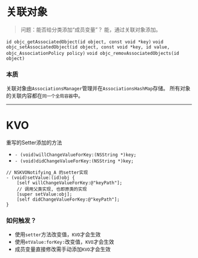 # 关联对象

> 问题：能否给分类添加“成员变量”？ 能，通过关联对象添加。

`id objc_getAssociatedObject(id object, const void *key)`
`void objc_setAssociatedObject(id object, const void *key, id value, objc_AssociationPolicy policy)`
`void objc_removAssociatedObjects(id object)`

### 本质

关联对象由`AssociationsManager`管理并在`AssociationsHashMap`存储。
所有对象的关联内容都在`同一个全局容器`中。

--- 

# KVO

重写的Setter添加的方法

- `- (void)willChangeValueForKey:(NSString *)key;`
- `- (void)didChangeValueForKey:(NSString *)key;`

```
// NSKVONotifying_A 的setter实现
- (void)setValue:(id)obj {
    [self willChangeValueForKey:@"keyPath"];
    // 调用父类实现, 也即原类的实现
    [super setValue:obj];
    [self didChangeValueForKey:@"keyPath"];
}

```

### 如何触发？

- 使用`setter`方法改变值，`KVO`才会生效
- 使用`etValue:forKey:`改变值，`KVO`才会生效
- 成员变量直接修改需手动添加`KVO`才会生效
